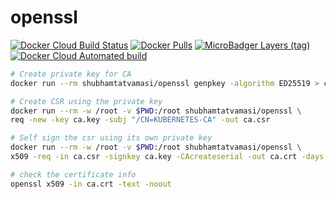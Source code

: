 # openssl

[![Docker Cloud Build Status](https://img.shields.io/docker/cloud/build/shubhamtatvamasi/openssl)](https://hub.docker.com/r/shubhamtatvamasi/openssl)
[![Docker Pulls](https://img.shields.io/docker/pulls/shubhamtatvamasi/openssl)](https://hub.docker.com/r/shubhamtatvamasi/openssl)
[![MicroBadger Layers (tag)](https://img.shields.io/microbadger/layers/shubhamtatvamasi/openssl/latest)](https://hub.docker.com/r/shubhamtatvamasi/openssl)
[![Docker Cloud Automated build](https://img.shields.io/docker/cloud/automated/shubhamtatvamasi/openssl)](https://hub.docker.com/r/shubhamtatvamasi/openssl)


```bash
# Create private key for CA
docker run --rm shubhamtatvamasi/openssl genpkey -algorithm ED25519 > ca.key

# Create CSR using the private key
docker run --rm -w /root -v $PWD:/root shubhamtatvamasi/openssl \
req -new -key ca.key -subj "/CN=KUBERNETES-CA" -out ca.csr

# Self sign the csr using its own private key
docker run --rm -w /root -v $PWD:/root shubhamtatvamasi/openssl \
x509 -req -in ca.csr -signkey ca.key -CAcreateserial -out ca.crt -days 1000

# check the certificate info
openssl x509 -in ca.crt -text -noout
```
